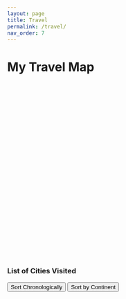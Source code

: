 ```yaml
---
layout: page
title: Travel
permalink: /travel/
nav_order: 7
---
```


# My Travel Map

<div id="map" style="height: 400px; width: 100%; margin-top: 20px;"></div>

<div id="city-list-container">
  <h3>List of Cities Visited</h3>
  <button id="sort-chronologically">Sort Chronologically</button>
  <button id="sort-by-continent">Sort by Continent</button>
  <ul id="city-list"></ul>
</div>

<style>
  #city-list-container {
    margin-top: 20px;
  }
  #city-list li {
    margin: 5px 0;
  }
</style>

<!-- Include Leaflet.js and its styles -->
<script src="https://unpkg.com/leaflet@1.9.4/dist/leaflet.js"></script>
<link rel="stylesheet" href="https://unpkg.com/leaflet@1.9.4/dist/leaflet.css" />

<script>
  // Initialize the map
  const map = L.map('map').setView([20, 0], 1); // Initial view (latitude, longitude, zoom level)
  map.setMaxBounds([[85, -180], [-60, 180]]);

  const doubleCircleIcon = L.icon({
    iconUrl: '/assets/img/dc_icon.svg', // Path to your SVG file
    iconSize: [10, 10], // Adjust size as needed
    iconAnchor: [5, 5], // Center the icon
    popupAnchor: [0, -10], // Position the popup
  });

  // Add a clean tile layer
  L.tileLayer('https://{s}.basemaps.cartocdn.com/light_nolabels/{z}/{x}/{y}{r}.png', {
    attribution: '&copy; <a href="https://carto.com/">CARTO</a>',
    subdomains: 'abcd',
    maxZoom: 19,
  }).addTo(map);

  const places = {{ site.data.travel.places | jsonify }};

  // Highlight visited countries using GeoJSON
  fetch('/assets/geojson/countries.geojson') // Adjust the path to your GeoJSON file
    .then(response => response.json())
    .then(data => {
      L.geoJSON(data, {
        style: (feature) => {
          const visitedCountries = places.map(place => place.country);
          const countryName = feature.properties.ADMIN;
          const isVisited = visitedCountries.includes(countryName);
          return {
            color: isVisited ? "blue" : "gray",
            weight: isVisited ? 1 : 0,
            fillOpacity: isVisited ? 0.6 : 0,
          };
        },
        onEachFeature: (feature, layer) => {
          layer.bindPopup(`<b>${feature.properties.ADMIN}</b>`);
        },
      }).addTo(map);
    })
    .catch(error => console.error("Error loading GeoJSON:", error));

  // Add markers for visited cities
  places.forEach(place => {
    place.cities.forEach(city => {
      L.marker([city.lat, city.lon], { icon: doubleCircleIcon })
        .addTo(map)
        .bindPopup(`<b>${city.name}</b>`);
    });
  });
</script>

<script>
// JavaScript code goes here
const renderCityList = (places, sortBy = "chronologically") => {
const cityListElement = document.getElementById("city-list");
cityListElement.innerHTML = ""; // Clear the current list

// Flatten the data into a single array of cities
let cities = places.flatMap((place) =>
    place.cities.map((city) => ({
    ...city,
    country: place.country,
    flag: place.flag,
    continent: place.continent,
    }))
);

if (sortBy === "chronologically") {
    cities.sort((a, b) => new Date(a.start_date) - new Date(b.start_date));
} else if (sortBy === "continent") {
    cities.sort((a, b) => a.continent.localeCompare(b.continent));
}

// Group cities by continent if sorting by continent
if (sortBy === "continent") {
    const continents = [...new Set(cities.map((city) => city.continent))];
    continents.forEach((continent) => {
    const continentHeader = document.createElement("h4");
    continentHeader.innerHTML = `<strong>${continent}</strong>`;
    cityListElement.appendChild(continentHeader);

    cities
        .filter((city) => city.continent === continent)
        .forEach((city) => {
        const listItem = document.createElement("li");
        listItem.innerHTML = `
            <img src="https://flagcdn.com/w40/${city.flag}.png" alt="${city.country}" style="width: 20px; height: 15px; margin-right: 5px;">
            <strong>${city.name}</strong> (${city.country}): ${city.start_date} - ${city.end_date}
        `;
        cityListElement.appendChild(listItem);
        });
    });
} else {
    // Render a simple list for chronological order
    cities.forEach((city) => {
    const listItem = document.createElement("li");
    listItem.innerHTML = `
        <img src="https://flagcdn.com/w40/${city.flag}.png" alt="${city.country}" style="width: 20px; height: 15px; margin-right: 5px;">
        <strong>${city.name}</strong> (${city.country}): ${city.start_date} - ${city.end_date}
    `;
    cityListElement.appendChild(listItem);
    });
}
};

  document.getElementById("sort-chronologically").addEventListener("click", () => {
    renderCityList(places, "chronologically");
  });

  document.getElementById("sort-by-continent").addEventListener("click", () => {
    renderCityList(places, "continent");
  });

  renderCityList(places);
</script>
